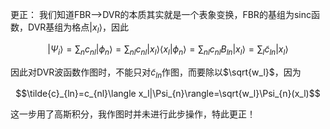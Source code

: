 更正：
我们知道FBR——>DVR的本质其实就是一个表象变换，FBR的基组为sinc函数，DVR基组为格点$`|x_l\rangle`$，因此
```math
|\Psi_i\rangle=\sum_n c_{nl}|\phi_n\rangle=\sum_{nl}c_{nl}|x_l\rangle\langle x_l|\phi_n\rangle=\sum_{nl}c_{nl}B_{ln}|x_{l}\rangle=\sum_l \tilde{c}_{ln}|x_l\rangle
```
因此对DVR波函数作图时，不能只对$`\tilde{c}_{ln}`$作图，而要除以$`\sqrt{w_l}`$，因为
```math
\tilde{c}_{ln}=c_{nl}\langle x_l|\Psi_{n}\rangle=\sqrt{w_l}\Psi_{n}(x_l)
```
这一步用了高斯积分，我作图时并未进行此步操作，特此更正！
